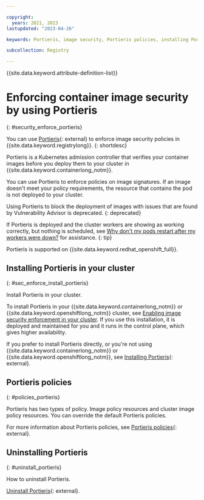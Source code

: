```yaml
---

copyright:
  years: 2021, 2023
lastupdated: "2023-04-26"

keywords: Portieris, image security, Portieris policies, installing Portieris, security, removing Portieris, policies, cluster

subcollection: Registry

---
```


{{site.data.keyword.attribute-definition-list}}

# Enforcing container image security by using Portieris
{: #security_enforce_portieris}

You can use [Portieris](https://github.com/IBM/portieris){: external} to enforce image security policies in {{site.data.keyword.registrylong}}.
{: shortdesc}

Portieris is a Kubernetes admission controller that verifies your container images before you deploy them to your cluster in {{site.data.keyword.containerlong_notm}}.

You can use Portieris to enforce policies on image signatures. If an image doesn't meet your policy requirements, the resource that contains the pod is not deployed to your cluster.

Using Portieris to block the deployment of images with issues that are found by Vulnerability Advisor is deprecated.
{: deprecated}

If Portieris is deployed and the cluster workers are showing as working correctly, but nothing is scheduled, see [Why don't my pods restart after my workers were down?](/docs/Registry?topic=Registry-troubleshoot-pods) for assistance.
{: tip}

Portieris is supported on {{site.data.keyword.redhat_openshift_full}}.

## Installing Portieris in your cluster
{: #sec_enforce_install_portieris}

Install Portieris in your cluster.

To install Portieris in your {{site.data.keyword.containerlong_notm}} or {{site.data.keyword.openshiftlong_notm}} cluster, see [Enabling image security enforcement in your cluster](/docs/containers?topic=containers-images#portieris-image-sec). If you use this installation, it is deployed and maintained for you and it runs in the control plane, which gives higher availability.

If you prefer to install Portieris directly, or you're not using {{site.data.keyword.containerlong_notm}} or {{site.data.keyword.openshiftlong_notm}}, see [Installing Portieris](https://github.com/IBM/portieris#installing-portieris){: external}.

## Portieris policies
{: #policies_portieris}

Portieris has two types of policy. Image policy resources and cluster image policy resources. You can override the default Portieris policies.

For more information about Portieris policies, see [Portieris policies](https://github.com/IBM/portieris/blob/main/POLICIES.md){: external}.

## Uninstalling Portieris
{: #uninstall_portieris}

How to uninstall Portieris.

[Uninstall Portieris](https://github.com/IBM/portieris#uninstalling-portieris){: external}.
